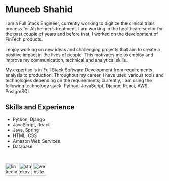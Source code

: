 # Muneeb Shahid

I am a Full Stack Engineer, currently working to digitize the clinical trials process for Alzheimer’s treatment. I am working in the healthcare sector for the past couple of years and before that, I worked on the development of FinTech products.

I enjoy working on new ideas and challenging projects that aim to create a positive impact in the lives of people. This motivates me to employ and improve my communication, technical and analytical skills.

My expertise is in Full Stack Software Development from requirements analysis to production. Throughout my career, I have used various tools and technologies depending on the requirements; currently, I am using the following technology stack: Python, JavaScript, Django, React, AWS, PostgreSQL

## Skills and Experience
* Python, Django
* JavaScript, React
* Java, Spring
* HTML, CSS
* Amazon Web Services
* Database

<br>

[<img src='https://cdn.jsdelivr.net/npm/simple-icons@3.0.1/icons/linkedin.svg' alt='linkedin' height='40'>](https://www.linkedin.com/in/muneeb-shahid-87b825117/)  [<img src='https://cdn.jsdelivr.net/npm/simple-icons@3.0.1/icons/stackoverflow.svg' alt='stackoverflow' height='40'>](https://stackoverflow.com/users/5891351/muneeb-shahid)  [<img src='https://cdn.jsdelivr.net/npm/simple-icons@3.0.1/icons/icloud.svg' alt='website' height='40'>](https://muneeb-shahid.web.app/#about_me)  

<br>

<!-- ![GitHub stats](https://github-readme-stats.vercel.app/api?username=muneeb706&show_icons=true)   -->

